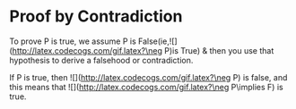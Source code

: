 # Proof by Contradiction

To prove P is true, we assume P is False(ie,![](http://latex.codecogs.com/gif.latex?\neg P)is True) & then you use that hypothesis to derive a falsehood or contradiction.

If P is true, then   ![](http://latex.codecogs.com/gif.latex?\neg P) is false,  and this means that  ![](http://latex.codecogs.com/gif.latex?\neg P\implies F)   is true.

